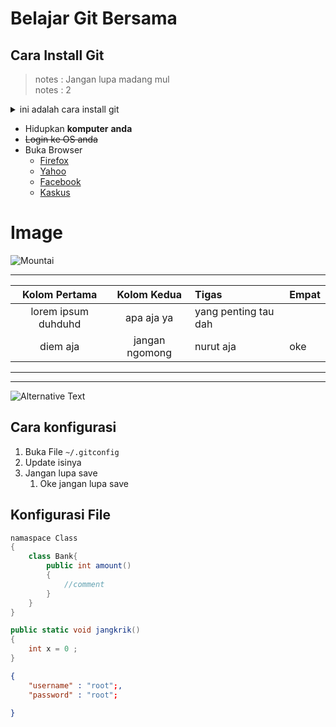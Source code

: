 

# Belajar Git Bersama 

## Cara Install Git

> notes : Jangan lupa madang mul <br>
> notes : 2

<details>
    <summary> ini adalah cara install git </summary>

    Ketik `sudo apt-get install git`
</details>


- Hidupkan **komputer** __anda__
- ~~Login ke OS anda~~
- Buka Browser
  - [Firefox](https://mozilla.com)
  - [Yahoo][1]
  - [Facebook][2]
  - [Kaskus][3]
  


# Image 

![Mountai][mountain]


---
| Kolom Pertama       | Kolom Kedua    | Tigas                | Empat |
| :-------------------: | :--------------: | :-------------------- | :----- |
| lorem ipsum duhduhd | apa aja ya     | yang penting tau dah |
| diem aja            | jangan ngomong | nurut aja            | oke   |
___

***

![Alternative Text](https://cdn2.tstatic.net/solo/foto/bank/images/kepribadian.jpg)

## Cara konfigurasi 

1. Buka File `~/.gitconfig`
2. Update isinya
3. Jangan lupa save
   1. Oke jangan lupa save

## Konfigurasi File

```cs
namaspace Class
{
    class Bank{
        public int amount()
        {
            //comment
        }
    }
}

public static void jangkrik()
{
    int x = 0 ;
}
```


```json
{
    "username" : "root";,
    "password" : "root";

}
```



[1]: https://yahoo.com
[2]: https://facebook.com
[3]: https://kaskus.com
[mountain]: https://cdn.pixabay.com/photo/2014/10/26/17/19/fishermen-504098__340.jpg  